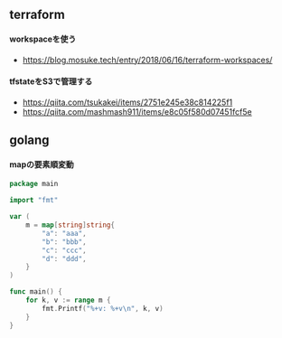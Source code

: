 ## terraform

#### workspaceを使う

- https://blog.mosuke.tech/entry/2018/06/16/terraform-workspaces/

#### tfstateをS3で管理する

- https://qiita.com/tsukakei/items/2751e245e38c814225f1
- https://qiita.com/mashmash911/items/e8c05f580d07451fcf5e



## golang

#### mapの要素順変動

```go
package main

import "fmt"

var (
	m = map[string]string{
		"a": "aaa",
		"b": "bbb",
		"c": "ccc",
		"d": "ddd",
	}
)

func main() {
	for k, v := range m {
		fmt.Printf("%+v: %+v\n", k, v)
	}
}
```
